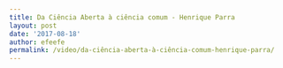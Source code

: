 ```yaml
---
title: Da Ciência Aberta à ciência comum - Henrique Parra
layout: post
date: '2017-08-18'
author: efeefe
permalink: /video/da-ciência-aberta-à-ciência-comum-henrique-parra/
---
```


<!-- Content not found or could not be extracted. Please review original HTML. -->